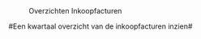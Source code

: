 <properties>
	<page>
		<title>Overzichten</title>
	</page>
	<menu>
		<position>Overzichten Inkoopfacturen
		<title>Introductie</title>
	</menu>
</properties>

#Een kwartaal overzicht van de inkoopfacturen inzien#
<description>
